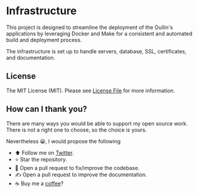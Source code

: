 # Infrastructure

This project is designed to streamline the deployment of the Oullin's applications by leveraging Docker and Make for a
consistent and automated build and deployment process.

The infrastructure is set up to handle servers, database, SSL, certificates, and documentation.

## License

The MIT License (MIT). Please see [License File](https://github.com/oullin/infra/blob/main/LICENSE) for more information.

## How can I thank you?

There are many ways you would be able to support my open source work. There is not a right one to choose, so the choice is yours.

Nevertheless :grinning:, I would propose the following

- :arrow_up: Follow me on [Twitter](https://twitter.com/gocanto).
- :star: Star the repository.
- :handshake: Open a pull request to fix/improve the codebase.
- :writing_hand: Open a pull request to improve the documentation.
- :coffee: Buy me a [coffee](https://github.com/sponsors/gocanto)?
